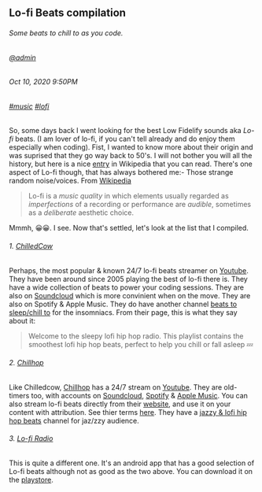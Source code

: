 ## Lo-fi Beats compilation
###### *Some beats to chill to as you code.*
###### [@admin](/whoami)
###### Oct 10, 2020 9:50PM
###### [#music]() [#lofi]()

So, some days back I went looking for the best Low Fidelify sounds aka *Lo-fi* beats. (I am lover of lo-fi, if you can't tell already and do enjoy them especially 
when coding). Fist, I wanted to know more about their origin and was suprised that they go way back to 50's. I will not bother you will all the history, but 
here is a nice [entry](https://en.wikipedia.org/wiki/Lo-fi_music) in Wikipedia that you can read. There's one aspect of Lo-fi though, that has always bothered me:- Those strange
random noise/voices. From [Wikipedia](https://en.wikipedia.org/wiki/Lo-fi_music)

> Lo-fi is a *music quality* in which elements usually regarded as *imperfections* of a recording or performance are *audible*, 
> sometimes as a *deliberate* aesthetic choice. 

Mmmh, 😀😀. I see. Now that's settled, let's look at the list that I compiled.

###### 1. [ChilledCow](https://www.youtube.com/watch?v=5qap5aO4i9A)
Perhaps, the most popular &amp; known 24/7 lo-fi beats streamer on [Youtube](https://www.youtube.com/watch?v=5qap5aO4i9A). They have been around since 2005 playing the best of lo-fi there is. They have a wide collection of beats to power your coding sessions. They are also on [Soundcloud](https://soundcloud.com/chilledcow) which is more convinient when on the move. They are also on Spotify &amp; Apple Music.
They do have another channel [beats to sleep/chill to](https://www.youtube.com/watch?v=DWcJFNfaw9c) for the insomniacs. From their page, this is what they say about it:
> Welcome to the sleepy lofi hip hop radio. This playlist contains the smoothest lofi hip hop beats, perfect to help you chill or fall asleep 💤

###### 2. [Chillhop](https://chillhop.com/)
Like Chilledcow, [Chillhop](https://chillhop.com/) has a 24/7 stream on [Youtube](https://www.youtube.com/watch?v=7NOSDKb0HlU). They are old-timers too, with accounts on [Soundcloud](https://soundcloud.com/chillhopdotcom), [Spotify](https://open.spotify.com/user/chillhopmusic) &amp; [Apple Music](https://music.apple.com/nl/playlist/lofi-hip-hop-beats-music-to-study-relax-to-lo-fi-chill-hop/pl.7f6bab5a94ca460c9692cb424447a7d1). You can also stream lo-fi beats directly from their [website](https://chillhop.com/), and use it on your content with attribution. See thier terms [here](https://chillhop.com/creators/).
They have a [jazzy & lofi hip hop beats](https://www.youtube.com/watch?v=5yx6BWlEVcY) channel for jaz/zzy audience.

###### 3. [Lo-fi Radio](https://play.google.com/store/apps/details?id=com.peakpocketstudios.lofiradio) 
This is quite a different one. It's an android app that has a good selection of Lo-fi beats although not as good as the two above. You can download it on the [playstore](https://play.google.com/store/apps/details?id=com.peakpocketstudios.lofiradio).
